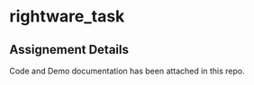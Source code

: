 # rightware_task

## Assignement Details

Code and Demo documentation has been attached in this repo.

